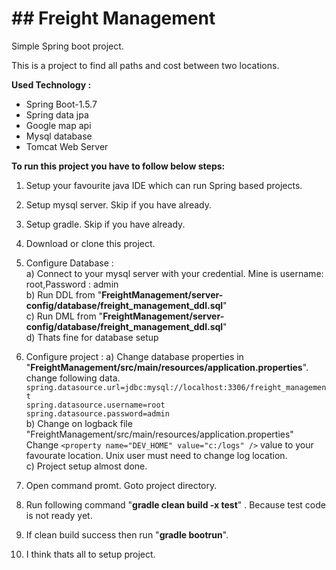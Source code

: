 # ## Freight Management
Simple Spring boot project.

This is a project to find all paths and cost between two locations.

**Used Technology :**

* Spring Boot-1.5.7   
* Spring data jpa  
* Google map api  
* Mysql database  
* Tomcat Web Server  

**To run this project you have to follow below steps:**

1. Setup your favourite java IDE which can run Spring based projects.  
2. Setup mysql server. Skip if you have already.  
3. Setup gradle. Skip if you have already.  
4. Download or clone this project.  

5. Configure Database :  
    a) Connect to your mysql server with your credential. Mine is username: root,Password : admin   
    b) Run DDL from "**FreightManagement/server-config/database/freight_management_ddl.sql**"  
    c) Run DML from "**FreightManagement/server-config/database/freight_management_ddl.sql**"  
    d) Thats fine for database setup  
    
6. Configure project : 
    a) Change database properties in "**FreightManagement/src/main/resources/application.properties**". 
    change following data.    
    `spring.datasource.url=jdbc:mysql://localhost:3306/freight_management  `   
    `spring.datasource.username=root`    
    `spring.datasource.password=admin`    
    b) Change on logback file "FreightManagement/src/main/resources/application.properties"
     Change  `<property name="DEV_HOME" value="c:/logs" />` value to your favourate location. Unix user must need to change log location.  
    c) Project setup almost done.  
     
 7. Open command promt. Goto project directory.  
 8. Run following command "**gradle clean build -x test**" . Because test code is not ready yet.  
 9. If clean build success then run "**gradle bootrun**".   
 10. I think thats all to setup project.  
    




